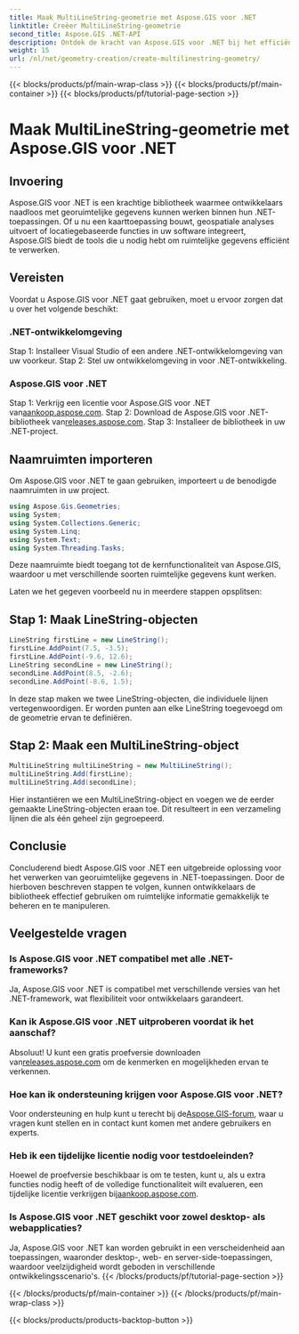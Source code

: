 ```yaml
---
title: Maak MultiLineString-geometrie met Aspose.GIS voor .NET
linktitle: Creëer MultiLineString-geometrie
second_title: Aspose.GIS .NET-API
description: Ontdek de kracht van Aspose.GIS voor .NET bij het efficiënt beheren van georuimtelijke gegevens. Download nu voor een naadloze ervaring.
weight: 15
url: /nl/net/geometry-creation/create-multilinestring-geometry/
---
```


{{< blocks/products/pf/main-wrap-class >}}
{{< blocks/products/pf/main-container >}}
{{< blocks/products/pf/tutorial-page-section >}}

# Maak MultiLineString-geometrie met Aspose.GIS voor .NET

## Invoering
Aspose.GIS voor .NET is een krachtige bibliotheek waarmee ontwikkelaars naadloos met georuimtelijke gegevens kunnen werken binnen hun .NET-toepassingen. Of u nu een kaarttoepassing bouwt, geospatiale analyses uitvoert of locatiegebaseerde functies in uw software integreert, Aspose.GIS biedt de tools die u nodig hebt om ruimtelijke gegevens efficiënt te verwerken.
## Vereisten
Voordat u Aspose.GIS voor .NET gaat gebruiken, moet u ervoor zorgen dat u over het volgende beschikt:
### .NET-ontwikkelomgeving
Stap 1: Installeer Visual Studio of een andere .NET-ontwikkelomgeving van uw voorkeur.
Stap 2: Stel uw ontwikkelomgeving in voor .NET-ontwikkeling.
### Aspose.GIS voor .NET
 Stap 1: Verkrijg een licentie voor Aspose.GIS voor .NET van[aankoop.aspose.com](https://purchase.aspose.com/buy).
 Stap 2: Download de Aspose.GIS voor .NET-bibliotheek van[releases.aspose.com](https://releases.aspose.com/gis/net/).
Stap 3: Installeer de bibliotheek in uw .NET-project.

## Naamruimten importeren
Om Aspose.GIS voor .NET te gaan gebruiken, importeert u de benodigde naamruimten in uw project.

```csharp
using Aspose.Gis.Geometries;
using System;
using System.Collections.Generic;
using System.Linq;
using System.Text;
using System.Threading.Tasks;
```
Deze naamruimte biedt toegang tot de kernfunctionaliteit van Aspose.GIS, waardoor u met verschillende soorten ruimtelijke gegevens kunt werken.

Laten we het gegeven voorbeeld nu in meerdere stappen opsplitsen:
## Stap 1: Maak LineString-objecten
```csharp
LineString firstLine = new LineString();
firstLine.AddPoint(7.5, -3.5);
firstLine.AddPoint(-9.6, 12.6);
LineString secondLine = new LineString();
secondLine.AddPoint(8.5, -2.6);
secondLine.AddPoint(-8.6, 1.5);
```
In deze stap maken we twee LineString-objecten, die individuele lijnen vertegenwoordigen. Er worden punten aan elke LineString toegevoegd om de geometrie ervan te definiëren.
## Stap 2: Maak een MultiLineString-object
```csharp
MultiLineString multiLineString = new MultiLineString();
multiLineString.Add(firstLine);
multiLineString.Add(secondLine);
```
Hier instantiëren we een MultiLineString-object en voegen we de eerder gemaakte LineString-objecten eraan toe. Dit resulteert in een verzameling lijnen die als één geheel zijn gegroepeerd.

## Conclusie
Concluderend biedt Aspose.GIS voor .NET een uitgebreide oplossing voor het verwerken van georuimtelijke gegevens in .NET-toepassingen. Door de hierboven beschreven stappen te volgen, kunnen ontwikkelaars de bibliotheek effectief gebruiken om ruimtelijke informatie gemakkelijk te beheren en te manipuleren.
## Veelgestelde vragen
### Is Aspose.GIS voor .NET compatibel met alle .NET-frameworks?
Ja, Aspose.GIS voor .NET is compatibel met verschillende versies van het .NET-framework, wat flexibiliteit voor ontwikkelaars garandeert.
### Kan ik Aspose.GIS voor .NET uitproberen voordat ik het aanschaf?
 Absoluut! U kunt een gratis proefversie downloaden van[releases.aspose.com](https://releases.aspose.com/) om de kenmerken en mogelijkheden ervan te verkennen.
### Hoe kan ik ondersteuning krijgen voor Aspose.GIS voor .NET?
 Voor ondersteuning en hulp kunt u terecht bij de[Aspose.GIS-forum](https://forum.aspose.com/c/gis/33), waar u vragen kunt stellen en in contact kunt komen met andere gebruikers en experts.
### Heb ik een tijdelijke licentie nodig voor testdoeleinden?
Hoewel de proefversie beschikbaar is om te testen, kunt u, als u extra functies nodig heeft of de volledige functionaliteit wilt evalueren, een tijdelijke licentie verkrijgen bij[aankoop.aspose.com](https://purchase.aspose.com/temporary-license/).
### Is Aspose.GIS voor .NET geschikt voor zowel desktop- als webapplicaties?
Ja, Aspose.GIS voor .NET kan worden gebruikt in een verscheidenheid aan toepassingen, waaronder desktop-, web- en server-side-toepassingen, waardoor veelzijdigheid wordt geboden in verschillende ontwikkelingsscenario's.
{{< /blocks/products/pf/tutorial-page-section >}}

{{< /blocks/products/pf/main-container >}}
{{< /blocks/products/pf/main-wrap-class >}}

{{< blocks/products/products-backtop-button >}}
